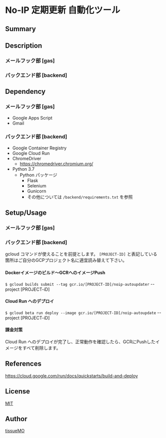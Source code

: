 # No-IP 定期更新 自動化ツール

## Summary


## Description

### メールフック部 [gas]



### バックエンド部 [backend]


## Dependency

### メールフック部 [gas]

- Google Apps Script
- Gmail

### バックエンド部 [backend]

- Google Container Registry
- Google Cloud Run
- ChromeDriver
    - https://chromedriver.chromium.org/
- Python 3.7
    - Python パッケージ
        - Flask
        - Selenium
        - Gunicorn
        - その他については `/backend/requirements.txt` を参照


## Setup/Usage

### メールフック部 [gas]



### バックエンド部 [backend]

gcloud コマンドが使えることを前提とします。
`[PROJECT-ID]` と表記している箇所はご自分のGCPプロジェクト名に適宜読み替えて下さい。


#### Dockerイメージのビルド～GCRへのイメージPush

`$ gcloud builds submit --tag gcr.io/[PROJECT-ID]/noip-autoupdater` --project [PROJECT-iD]


#### Cloud Run へのデプロイ

`$ gcloud beta run deploy --image gcr.io/[PROJECT-ID]/noip-autoupdate` --project [PROJECT-iD]


#### 課金対策

Cloud Run へのデプロイが完了し、正常動作を確認したら、GCRにPushしたイメージをすべて削除します。


## References

https://cloud.google.com/run/docs/quickstarts/build-and-deploy


## License

[MIT](LICENSE.md)


## Author

[tissueMO](https://github.com/tissueMO)
